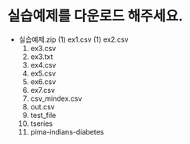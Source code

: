 # 실습예제를 다운로드 해주세요.
* 실습예제.zip
  (1) ex1.csv
  (1) ex2.csv
  1. ex3.csv
  1. ex3.txt
  1. ex4.csv
  1. ex5.csv
  1. ex6.csv
  1. ex7.csv
  1. csv_mindex.csv
  1. out.csv
  1. test_file
  1. tseries
  1. pima-indians-diabetes
